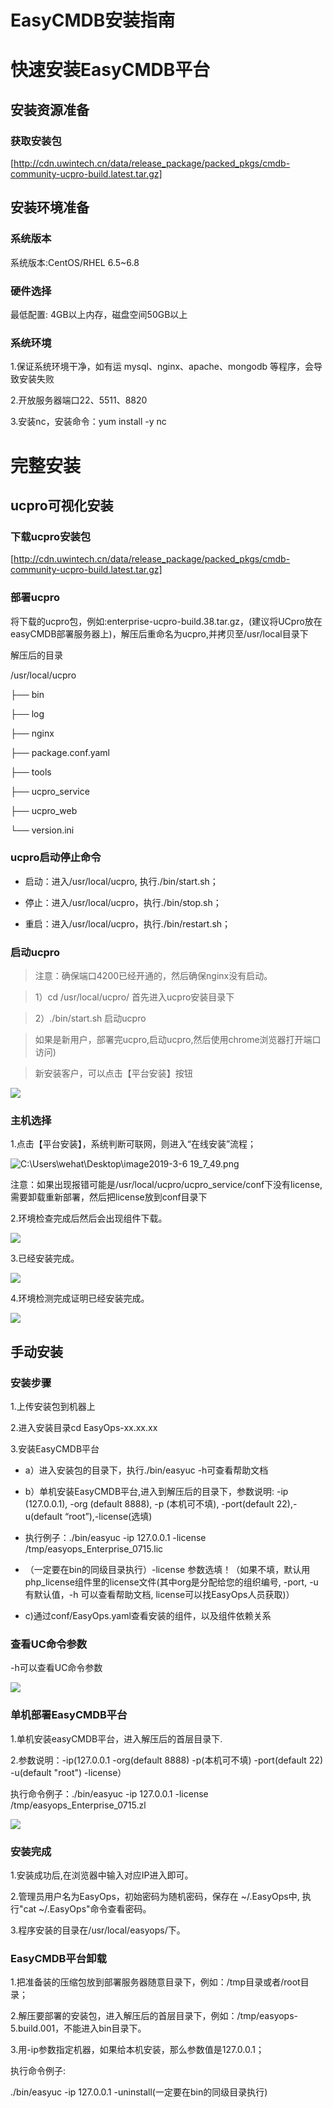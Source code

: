 EasyCMDB安装指南
================

快速安装EasyCMDB平台
==========================

安装资源准备
------------

### 获取安装包

[http://cdn.uwintech.cn/data/release_package/packed_pkgs/cmdb-community-ucpro-build.latest.tar.gz]

安装环境准备
------------

### 系统版本

系统版本:CentOS/RHEL 6.5\~6.8

### 硬件选择

最低配置: 4GB以上内存，磁盘空间50GB以上

### 系统环境

1.保证系统环境干净，如有运 mysql、nginx、apache、mongodb
等程序，会导致安装失败

2.开放服务器端口22、5511、8820

3.安装nc，安装命令：yum install -y nc

完整安装
========

ucpro可视化安装
---------------

### 下载ucpro安装包

[http://cdn.uwintech.cn/data/release_package/packed_pkgs/cmdb-community-ucpro-build.latest.tar.gz]

### 部署ucpro

将下载的ucpro包，例如:enterprise-ucpro-build.38.tar.gz，(建议将UCpro放在easyCMDB部署服务器上)，解压后重命名为ucpro,并拷贝至/usr/local目录下

解压后的目录

/usr/local/ucpro

├── bin

├── log

├── nginx

├── package.conf.yaml

├── tools

├── ucpro_service

├── ucpro_web

└── version.ini

### ucpro启动停止命令

-   启动：进入/usr/local/ucpro, 执行./bin/start.sh；

-   停止：进入/usr/local/ucpro，执行./bin/stop.sh；

-   重启：进入/usr/local/ucpro，执行./bin/restart.sh；

### 启动ucpro

>   注意：确保端口4200已经开通的，然后确保nginx没有启动。

>   1）cd /usr/local/ucpro/ 首先进入ucpro安装目录下

>   2）./bin/start.sh 启动ucpro

>   如果是新用户，部署完ucpro,启动ucpro,然后使用chrome浏览器打开端口访问)

>   新安装客户，可以点击【平台安装】按钮

![](https://github.com/easycmdb/easycmdb/blob/master/img/平台安装.png)

### 主机选择

1.点击【平台安装】，系统判断可联网，则进入“在线安装”流程；

![C:\\Users\\wehat\\Desktop\\image2019-3-6 19_7_49.png](https://github.com/easycmdb/easycmdb/blob/master/img/在线安装.png)

注意：如果出现报错可能是/usr/local/ucpro/ucpro_service/conf下没有license,需要卸载重新部署，然后把license放到conf目录下

2.环境检查完成后然后会出现组件下载。

![](https://github.com/easycmdb/easycmdb/blob/master/img/组件下载.png)

3.已经安装完成。

![](https://github.com/easycmdb/easycmdb/blob/master/img/安装完成.png)

4.环境检测完成证明已经安装完成。

![](https://github.com/easycmdb/easycmdb/blob/master/img/环境检测完成.png)

手动安装
--------

### 安装步骤

1.上传安装包到机器上

2.进入安装目录cd EasyOps-xx.xx.xx

3.安装EasyCMDB平台

-   a）进入安装包的目录下，执行./bin/easyuc -h可查看帮助文档

-   b）单机安装EasyCMDB平台,进入到解压后的目录下，参数说明: -ip (127.0.0.1), -org
    (default 8888), -p (本机可不填), -port(default 22),-u(default
    “root”),-license(选填)

-   执行例子：./bin/easyuc -ip 127.0.0.1 -license
    /tmp/easyops_Enterprise_0715.lic

-   （一定要在bin的同级目录执行）-license
    参数选填！（如果不填，默认用php_license组件里的license文件(其中org是分配给您的组织编号,
    -port, -u有默认值，-h 可以查看帮助文档, license可以找EasyOps人员获取)）

-   c)通过conf/EasyOps.yaml查看安装的组件，以及组件依赖关系

### 查看UC命令参数

-h可以查看UC命令参数

![](https://github.com/easycmdb/easycmdb/blob/master/img/查看uc命令参数.png)

### 单机部署EasyCMDB平台

1.单机安装easyCMDB平台，进入解压后的首层目录下.

2.参数说明：-ip(127.0.0.1 -org(default 8888) -p(本机可不填) -port(default 22)
-u(default "root") -license）

执行命令例子：./bin/easyuc -ip 127.0.0.1 -license
/tmp/easyops_Enterprise_0715.zl

![](https://github.com/easycmdb/easycmdb/blob/master/img/单机部署.png)

### 安装完成

1.安装成功后,在浏览器中输入对应IP进入即可。

2.管理员用户名为EasyOps，初始密码为随机密码，保存在 \~/.EasyOps中, 执行"cat
    \~/.EasyOps"命令查看密码。

3.程序安装的目录在/usr/local/easyops/下。

### EasyCMDB平台卸载

1.把准备装的压缩包放到部署服务器随意目录下，例如：/tmp目录或者/root目录；

2.解压要部署的安装包，进入解压后的首层目录下，例如：/tmp/easyops-5.build.001，不能进入bin目录下。

3.用-ip参数指定机器，如果给本机安装，那么参数值是127.0.0.1；

执行命令例子:

./bin/easyuc -ip 127.0.0.1 -uninstall(一定要在bin的同级目录执行)


